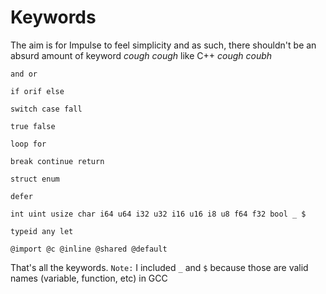 # Keywords
The aim is for Impulse to feel simplicity and as such, there shouldn't be an absurd amount of keyword *cough cough* like C++ *cough coubh*

```
and or

if orif else

switch case fall

true false

loop for

break continue return

struct enum

defer

int uint usize char i64 u64 i32 u32 i16 u16 i8 u8 f64 f32 bool _ $

typeid any let

@import @c @inline @shared @default
```

That's all the keywords.
`Note:` I included `_` and `$` because those are valid names (variable, function, etc) in GCC
